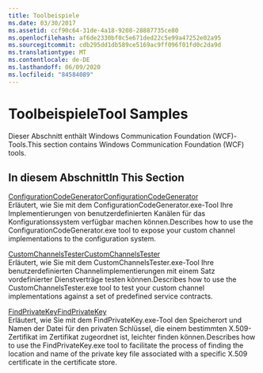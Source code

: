 ```yaml
---
title: Toolbeispiele
ms.date: 03/30/2017
ms.assetid: ccf90c64-31de-4a18-9208-28887735ce80
ms.openlocfilehash: af6de2330bf0c5e671ded22c5e99a47252e02a95
ms.sourcegitcommit: cdb295dd1db589ce5169ac9ff096f01fd0c2da9d
ms.translationtype: MT
ms.contentlocale: de-DE
ms.lasthandoff: 06/09/2020
ms.locfileid: "84584089"
---
```

# <a name="tool-samples"></a><span data-ttu-id="f8a49-102">Toolbeispiele</span><span class="sxs-lookup"><span data-stu-id="f8a49-102">Tool Samples</span></span>
<span data-ttu-id="f8a49-103">Dieser Abschnitt enthält Windows Communication Foundation (WCF)-Tools.</span><span class="sxs-lookup"><span data-stu-id="f8a49-103">This section contains Windows Communication Foundation (WCF) tools.</span></span>  
  
## <a name="in-this-section"></a><span data-ttu-id="f8a49-104">In diesem Abschnitt</span><span class="sxs-lookup"><span data-stu-id="f8a49-104">In This Section</span></span>  
 [<span data-ttu-id="f8a49-105">ConfigurationCodeGenerator</span><span class="sxs-lookup"><span data-stu-id="f8a49-105">ConfigurationCodeGenerator</span></span>](configurationcodegenerator.md)  
 <span data-ttu-id="f8a49-106">Erläutert, wie Sie mit dem ConfigurationCodeGenerator.exe-Tool Ihre Implementierungen von benutzerdefinierten Kanälen für das Konfigurationssystem verfügbar machen können.</span><span class="sxs-lookup"><span data-stu-id="f8a49-106">Describes how to use the ConfigurationCodeGenerator.exe tool to expose your custom channel implementations to the configuration system.</span></span>  
  
 [<span data-ttu-id="f8a49-107">CustomChannelsTester</span><span class="sxs-lookup"><span data-stu-id="f8a49-107">CustomChannelsTester</span></span>](customchannelstester.md)  
 <span data-ttu-id="f8a49-108">Erläutert, wie Sie mit dem CustomChannelsTester.exe-Tool Ihre benutzerdefinierten Channelimplementierungen mit einem Satz vordefinierter Dienstverträge testen können.</span><span class="sxs-lookup"><span data-stu-id="f8a49-108">Describes how to use the CustomChannelsTester.exe tool to test your custom channel implementations against a set of predefined service contracts.</span></span>  
  
 [<span data-ttu-id="f8a49-109">FindPrivateKey</span><span class="sxs-lookup"><span data-stu-id="f8a49-109">FindPrivateKey</span></span>](findprivatekey.md)  
 <span data-ttu-id="f8a49-110">Erläutert, wie Sie mit dem FindPrivateKey.exe-Tool den Speicherort und Namen der Datei für den privaten Schlüssel, die einem bestimmten X.509-Zertifikat im Zertifikat zugeordnet ist, leichter finden können.</span><span class="sxs-lookup"><span data-stu-id="f8a49-110">Describes how to use the FindPrivateKey.exe tool to facilitate the process of finding the location and name of the private key file associated with a specific X.509 certificate in the certificate store.</span></span>
